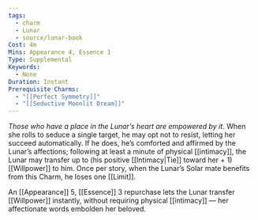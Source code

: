 ```yaml
---
tags:
  - charm
  - Lunar
  - source/lunar-book
Cost: 4m
Mins: Appearance 4, Essence 1
Type: Supplemental
Keywords:
  - None
Duration: Instant
Prerequisite Charms:
  - "[[Perfect Symmetry]]"
  - "[[Seductive Moonlit Dream]]"
---
```

*Those who have a place in the Lunar’s heart are empowered by it.*
When she rolls to seduce a single target, he may opt not to resist, letting her succeed automatically. If he does, he’s comforted and affirmed  by the Lunar’s affections; following at least a minute of physical [[intimacy]], the Lunar may transfer up to (his positive [[Intimacy|Tie]] toward her + 1) [[Willpower]] to him. Once per story, when the Lunar’s Solar mate benefits from this Charm, he loses one [[Limit]]. 

An [[Appearance]] 5, [[Essence]] 3 repurchase lets the Lunar transfer [[Willpower]] instantly, without requiring physical [[intimacy]] — her affectionate words embolden her beloved.